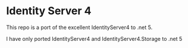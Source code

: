 # Identity Server 4
This repo is a port of the excellent IdentityServer4 to .net 5.

I have only ported IdentityServer4 and IdentityServer4.Storage to .net 5